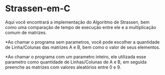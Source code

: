 # Strassen-em-C

Aqui você encontrará a implementação do Algoritmo de Strassen, bem como uma comparação de tempo de execução
entre ele e a multiplicação comum de matrizes.

*Ao chamar o programa sem parametros, você pode escolher a quantidade de Linha/Colunas das matrizes A e B,
bem como o valor de seus elementos.

*Ao chamar o programa com um parametro inteiro, ele utilizada esse parametro como quantidade de Linhas/Colunas
de A e B, em seguida preenche as matrizes com valores aleatórios entre 0 e 9.
